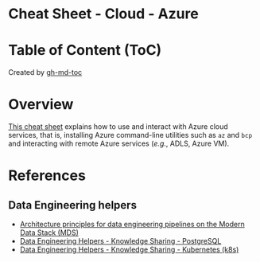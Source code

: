 Cheat Sheet - Cloud - Azure
===========================

# Table of Content (ToC)

Created by [gh-md-toc](https://github.com/ekalinin/github-markdown-toc.go)

# Overview
[This cheat sheet](https://github.com/data-engineering-helpers/ks-cheat-sheets/blob/main/clouds/aws/README.md)
explains how to use and interact with Azure cloud services, that is,
installing Azure command-line utilities such as `az` and `bcp`
and interacting with remote Azure services (_e.g._, ADLS, Azure VM).

# References

## Data Engineering helpers
* [Architecture principles for data engineering pipelines on the Modern Data Stack (MDS)](https://github.com/data-engineering-helpers/architecture-principles)
* [Data Engineering Helpers - Knowledge Sharing - PostgreSQL](https://github.com/data-engineering-helpers/ks-cheat-sheets/blob/main/db/postgresql/README.md)
* [Data Engineering Helpers - Knowledge Sharing - Kubernetes (k8s)](https://github.com/data-engineering-helpers/ks-cheat-sheets/blob/main/frameworks/k8s/README.md)


